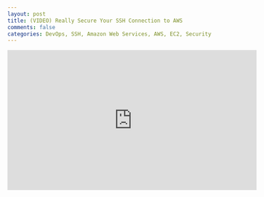 ```yaml
---
layout: post
title: (VIDEO) Really Secure Your SSH Connection to AWS
comments: false
categories: DevOps, SSH, Amazon Web Services, AWS, EC2, Security
---
```


<center>
<iframe width="560" height="315" src="https://www.youtube-nocookie.com/embed/TcmOd4whPeQ" frameborder="0" allow="accelerometer; autoplay; clipboard-write; encrypted-media; gyroscope; picture-in-picture" allowfullscreen></iframe>
</center>
